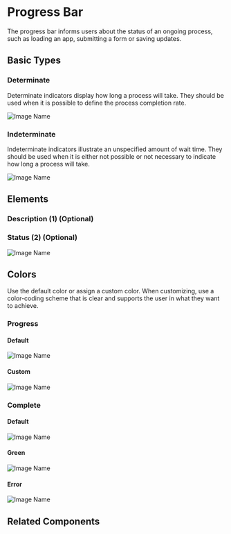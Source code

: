 # Progress Bar

The progress bar informs users about the status of an ongoing process, such as loading an app, submitting a form or saving updates.

## Basic Types

### Determinate

Determinate indicators display how long a process will take. They should be used when it is possible to define the process completion rate.

![Image Name](/assets/3_components/progress-bar/image-20200810094334611.png)

### Indeterminate

Indeterminate indicators illustrate an unspecified amount of wait time. They should be used when it is either not possible or not necessary to indicate how long a process will take.

![Image Name](/assets/3_components/progress-bar/image-20200810094322804.png)

## Elements

### Description (1) (Optional)

### Status (2) (Optional)

![Image Name](/assets/3_components/progress-bar/image-20200810094345964.png)

## Colors

Use the default color or assign a custom color. When customizing, use a color-coding scheme that is clear and supports the user in what they want to achieve.

### Progress

#### Default

![Image Name](/assets/3_components/progress-bar/image-20200810094334611.png)

#### Custom

![Image Name](/assets/3_components/progress-bar/image-20200810094258891.png)

### Complete

#### Default

![Image Name](/assets/3_components/progress-bar/image-20200811100931435.png)

#### Green

![Image Name](/assets/3_components/progress-bar/image-20200811100938570.png)
#### Error

![Image Name](/assets/3_components/progress-bar/image-20200811100945283.png)

## Related Components
